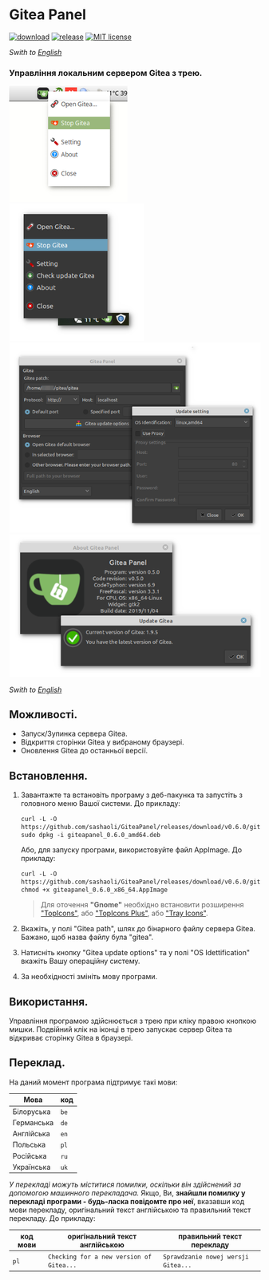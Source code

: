 # Gitea Panel

[![download](https://img.shields.io/github/downloads/sashaoli/GiteaPanel/total?style=flat)](https://github.com/sashaoli/GiteaPanel/releases/latest) [![release](https://img.shields.io/github/v/release/sashaoli/Giteapanel?style=flat)](https://github.com/sashaoli/GiteaPanel/releases/latest) [![MIT license](http://img.shields.io/badge/license-MIT-brightgreen.svg)](./LICENSE.md)

*Swith to [English](./README_EN.md)*

### Управління локальним сервером Gitea з трею.

![ScreenMenu](./resource/ScreenMenu.png) ![ScreenMenu2](./resource/ScreenMenu2.png)
![ScreenSeting](./resource/ScreenSeting.png) ![ScreenAbout](./resource/ScreenAbout.png)

*Swith to [English](./README_EN.md)*

## Можливості.
- Запуск/Зупинка сервера Gitea.
- Відкриття сторінки Gitea у вибраному браузері.
- Оновлення Gitea до останньої версії.

## Встановлення.
1. Завантажте та встановіть програму з деб-пакунка та запустіть з головного меню Вашої системи. До прикладу:
    ```
    curl -L -O https://github.com/sashaoli/GiteaPanel/releases/download/v0.6.0/giteapanel_0.6.0_amd64.deb
    sudo dpkg -i giteapanel_0.6.0_amd64.deb
    ```
    Або, для запуску програми, використовуйте файл AppImage. До прикладу:
    ```
    curl -L -O https://github.com/sashaoli/GiteaPanel/releases/download/v0.6.0/giteapanel_0.6.0_x86_64.AppImage
    chmod +x giteapanel_0.6.0_x86_64.AppImage
    ```
    > Для оточення **"Gnome"** необхідно встановити розширення ["TopIcons"](https://extensions.gnome.org/extension/495/topicons/), або ["TopIcons Plus"](https://extensions.gnome.org/extension/1031/topicons/), або ["Tray Icons"](https://extensions.gnome.org/extension/1503/tray-icons/).

2.  Вкажіть, у полі "Gitea path", шлях до бінарного файлу сервера Gitea. Бажано, щоб назва файлу була "gitea".
3.  Натисніть кнопку "Gitea update options" та у полі "OS Idettification" вкажіть Вашу операційну систему.
4.  За необхідності змініть мову програми.

## Використання.
Управління програмою здійснюється з трею при кліку правою кнопкою мишки. Подвійний клік на іконці в трею запускає сервер Gitea та відкриває сторінку Gitea в браузері.

## Переклад.
На даний момент програма підтримує такі мови:

Мова|код
----|-----
Білоруська|`be`
Германська|`de`
Англійська|`en`
Польська|`pl`
Російська|`ru`
Українська|`uk`

*У перекладі можуть міститися помилки, оскільки він здійснений за допомогою машинного перекладача.*
Якщо, Ви, **знайшли помилку у перекладі програми - будь-ласка повідомте про неї**, вказавши код мови перекладу, оригінальний текст англійською та правильний текст перекладу. До прикладу:

| код мови | оригінальний текст англійською           | правильний текст перекладу          |
| -------- | ---------------------------------------- | ----------------------------------- |
| `pl`     | `Checking for a new version of Gitea...` | `Sprawdzanie nowej wersji Gitea...` |
